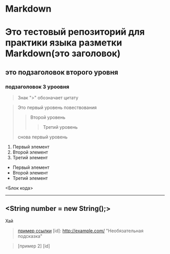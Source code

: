 # Markdown

# Это тестовый репозиторий для практики языка разметки Markdown(это заголовок)

## это подзаголовок второго уровня

### подзаголовок 3 уроовня

> Знак ">" обозначает цитату

> Это первый уровень повествования
>> Второй уровень
>>> Третий уровень
>
> снова первый уровень

1. Первый элемент
2. Второй элемент
3. Третий элемент

* Первый элемент
* Второй элемент
* Третий элемент

<Блок кода>
***
<String number = new String();>
---
  Хай
  
 > [пример ссылки](https://github.com/ "необязательная подсказка")
 [id]: http://example.com/ "Необязательная подсказка" 
 
 > [пример 2] [id]
